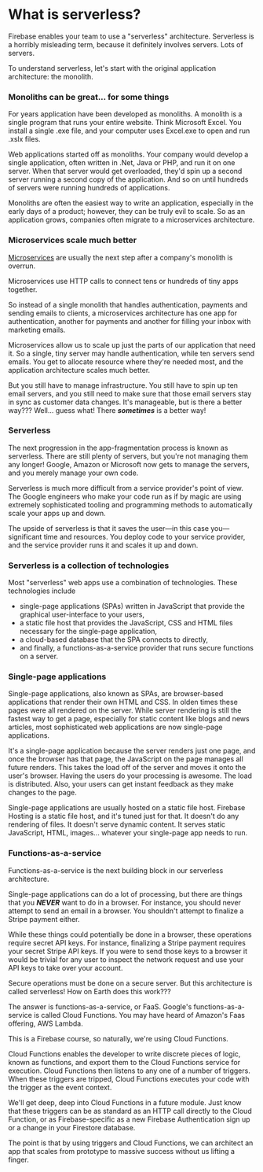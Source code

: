 # What is serverless?

Firebase enables your team to use a "serverless" architecture. Serverless is a horribly misleading term, because it definitely involves servers. Lots of servers.

To understand serverless, let's start with the original application architecture: the monolith.

### Monoliths can be great... for some things

For years application have been developed as monoliths. A monolith is a single program that runs your entire website. Think Microsoft Excel. You install a single .exe file, and your computer uses Excel.exe to open and run .xslx files.

Web applications started off as monoliths. Your company would develop a single application, often written in .Net, Java or PHP, and run it on one server. When that server would get overloaded, they'd spin up a second server running a second copy of the application. And so on until hundreds of servers were running hundreds of applications.

Monoliths are often the easiest way to write an application, especially in the early days of a product; however, they can be truly evil to scale. So as an application grows, companies often migrate to a microservices architecture.

### Microservices scale much better

[Microservices](https://martinfowler.com/articles/microservices.html) are usually the next step after a company's monolith is overrun.

Microservices use HTTP calls to connect tens or hundreds of tiny apps together.

So instead of a single monolith that handles authentication, payments and sending emails to clients, a microservices architecture has one app for authentication, another for payments and another for filling your inbox with marketing emails.

Microservices allow us to scale up just the parts of our application that need it. So a single, tiny server may handle authentication, while ten servers send emails. You get to allocate resource where they're needed most, and the application architecture scales much better.

But you still have to manage infrastructure. You still have to spin up ten email servers, and you still need to make sure that those email servers stay in sync as customer data changes. It's manageable, but is there a better way??? Well... guess what! There **_sometimes_** is a better way!

### Serverless

The next progression in the app-fragmentation process is known as serverless. There are still plenty of servers, but you're not managing them any longer! Google, Amazon or Microsoft now gets to manage the servers, and you merely manage your own code.

Serverless is much more difficult from a service provider's point of view. The Google engineers who make your code run as if by magic are using extremely sophisticated tooling and programming methods to automatically scale your apps up and down.

The upside of serverless is that it saves the user—in this case you—significant time and resources. You deploy code to your service provider, and the service provider runs it and scales it up and down.

### Serverless is a collection of technologies

Most "serverless" web apps use a combination of technologies. These technologies include

- single-page applications (SPAs) written in JavaScript that provide the graphical user-interface to your users,
- a static file host that provides the JavaScript, CSS and HTML files necessary for the single-page application,
- a cloud-based database that the SPA connects to directly,
- and finally, a functions-as-a-service provider that runs secure functions on a server.

### Single-page applications

Single-page applications, also known as SPAs, are browser-based applications that render their own HTML and CSS. In olden times these pages were all rendered on the server. While server rendering is still the fastest way to get a page, especially for static content like blogs and news articles, most sophisticated web applications are now single-page applications.

It's a single-page application because the server renders just one page, and once the browser has that page, the JavaScript on the page manages all future renders. This takes the load off of the server and moves it onto the user's browser. Having the users do your processing is awesome. The load is distributed. Also, your users can get instant feedback as they make changes to the page.

Single-page applications are usually hosted on a static file host. Firebase Hosting is a static file host, and it's tuned just for that. It doesn't do any rendering of files. It doesn't serve dynamic content. It serves static JavaScript, HTML, images... whatever your single-page app needs to run.

### Functions-as-a-service

Functions-as-a-service is the next building block in our serverless architecture.

Single-page applications can do a lot of processing, but there are things that you ***NEVER*** want to do in a browser. For instance, you should never attempt to send an email in a browser. You shouldn't attempt to finalize a Stripe payment either.

While these things could potentially be done in a browser, these operations require secret API keys. For instance, finalizing a Stripe payment requires your secret Stripe API keys. If you were to send those keys to a browser it would be trivial for any user to inspect the network request and use your API keys to take over your account. 

Secure operations must be done on a secure server. But this architecture is called serverless! How on Earth does this work???

The answer is functions-as-a-service, or FaaS. Google's functions-as-a-service is called Cloud Functions. You may have heard of Amazon's Faas offering, AWS Lambda. 

This is a Firebase course, so naturally, we're using Cloud Functions.

Cloud Functions enables the developer to write discrete pieces of logic, known as functions, and export them to the Cloud Functions service for execution. Cloud Functions then listens to any one of a number of triggers. When these triggers are tripped, Cloud Functions executes your code with the trigger as the event context.

We'll get deep, deep into Cloud Functions in a future module. Just know that these triggers can be as standard as an HTTP call directly to the Cloud Function, or as Firebase-specific as a new Firebase Authentication sign up or a change in your Firestore database.

The point is that by using triggers and Cloud Functions, we can architect an app that scales from prototype to massive success without us lifting a finger.


